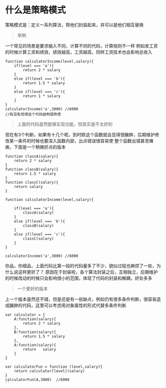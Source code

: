 # 什么是策略模式

策略模式是：定义一系列算法，帮他们封装起来，并可以是他们相互替换

> 举例

一个常见的场景是要求输入不同，计算不同的代码，计算规则不一样
例如发工资的时候计算工资和绩效，绩效越高，工资越高，同样工资技术也会影响总收入
```
function calculatorIncome(level,salary){
    if(level === 'a'){
        return 2 * salary
    }
    else if(level === 'b'){
        return 1.5 * salary
    }
    else if(level === 'c'){
        return 1 * salary
    }
}
calculatorIncome('a',3000) //6000
//有没有觉得这个代码结构很熟悉
```

> 上面的代码虽然能够实现功能，但其实是不太好的

现在有3个判断，如果有十几个呢，到时欧这个函数就会显得很臃肿，后期维护修改某一条件的时候也要深入函数内部，出点错误很容易使
整个函数出错甚至瘫痪，下面是一个稍微好点的版本

```
function classA(salary){
    return 2 * salary
}
function classB(salary){
    return 1.5 * salary
}
function classC(salary){
    return salary
}

function calculatorIncome(level,salary){

    if(level === 'a'){
        classA(salary)
    }
    else if(level === 'b'){
        classB(salary)
    }
    else if(level === 'c'){
        classC(salary)
    }
}

calculatorIncome('a',3000) //6000
```
你品，你细品，上面代码比第一段的代码量多了不少，貌似过程也麻烦了一些，为什么说这样更好了？
原因在于封装啦，各个算法封装之后，互相独立，后期维护的时候改动的时候只会影响很小的范围，体现了代码的封装和解耦，好处多多

> 一个更好的版本

上一个版本虽然还不错，但是还是有一些缺点，例如仍有很多条件判断，很容易造成臃肿的代码，这里可以考虑用对象属性的形式代替多条件判断

```
var calculator = {
    A:function(salary){
        return 2 * salary
    },
    B:function(salary){
        return 1.5 * salary
    },
    A:function(salary){
        return   salary
    }
}

var calculatorFun = function (level,salary){
    return calculator[level](salary)
}
calculatorFun(A,3000)  //6000
``

